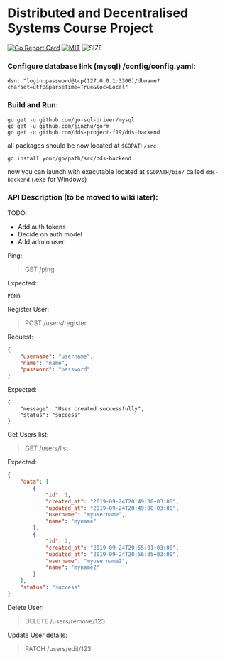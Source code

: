# **Distributed and Decentralised Systems** Course Project
[![Go Report Card](https://goreportcard.com/badge/github.com/dds-project-f19/dds-backend)](https://goreportcard.com/report/github.com/dds-project-f19/dds-backend)
[![MIT](https://img.shields.io/github/license/dds-project-f19/dds-backend)](https://raw.githubusercontent.com/dds-project-f19/dds-backend/master/LICENSE)
![SIZE](https://img.shields.io/github/repo-size/dds-project-f19/dds-backend)
### Configure database link (mysql) /config/config.yaml:
```
dsn: "login:password@tcp(127.0.0.1:3306)/dbname?charset=utf8&parseTime=True&loc=Local"
```

### Build and Run:
```shell script
go get -u github.com/go-sql-driver/mysql
go get -u github.com/jinzhu/gorm
go get -u github.com/dds-project-f19/dds-backend
```

all packages should be now located at `$GOPATH/src`

```shell script
go install your/go/path/src/dds-backend
```

now you can launch with executable located at `$GOPATH/bin/` called `dds-backend` (.exe for Windows)


### API Description (to be moved to wiki later):
TODO:
* Add auth tokens
* Decide on auth model
* Add admin user

Ping:
> GET /ping

Expected:
```
PONG
```

Register User:
> POST /users/register

Request:
```json
{
	"username": "username",
	"name": "name",
	"password": "password"
}
```
Expected:
```
{
    "message": "User created successfully",
    "status": "success"
}
```

Get Users list:
> GET /users/list

Expected:
```json
{
    "data": [
        {
            "id": 1,
            "created_at": "2019-09-24T20:49:00+03:00",
            "updated_at": "2019-09-24T20:49:00+03:00",
            "username": "myusername",
            "name": "myname"
        },
        {
            "id": 2,
            "created_at": "2019-09-24T20:55:01+03:00",
            "updated_at": "2019-09-24T20:56:35+03:00",
            "username": "myusername2",
            "name": "myname2"
        }
    ],
    "status": "success"
}
```

Delete User:
> DELETE /users/remove/123

Update User details:
> PATCH /users/edit/123
